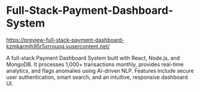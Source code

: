 # Full-Stack-Payment-Dashboard-System
https://preview-full-stack-payment-dashboard-kzmkarmjh95r5xrrouoq.vusercontent.net/



A full-stack Payment Dashboard System built with React, Node.js, and MongoDB. It processes 1,000+ transactions monthly, provides real-time analytics, and flags anomalies using AI-driven NLP. Features include secure user authentication, smart search, and an intuitive, responsive dashboard UI.
